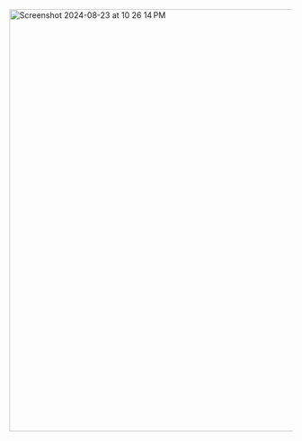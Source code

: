 <img width="752" alt="Screenshot 2024-08-23 at 10 26 14 PM" src="https://github.com/user-attachments/assets/81c43444-74e3-4816-b9d6-50dd795b9078">
